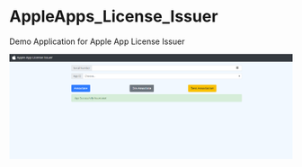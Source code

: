 # AppleApps_License_Issuer
Demo Application for Apple App License Issuer

![HomePage](https://raw.githubusercontent.com/rjayabalan/AppleApps_License_Issuer/master/indexpage.png)
